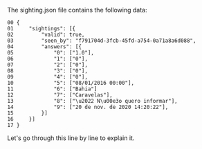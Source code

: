 

The sighting.json file contains the following data:

    00 {
    01     "sightings": [{
    02         "valid": true,
    03         "seen_by": "f791704d-3fcb-45fd-a754-0a71a8a6d088",
    04         "answers": [{
    05             "0": ["1.0"],
    06             "1": ["0"],
    07             "2": ["0"],
    08             "3": ["0"],
    09             "4": ["0"],
    10             "5": ["08/01/2016 00:00"],
    11             "6": ["Bahia"]
    12             "7": ["Caravelas"],
    13             "8": ["\u2022 N\u00e3o quero informar"],
    14             "9": ["20 de nov. de 2020 14:20:22"],
    15         }]
    16     }]
    17 }


Let's go through this line by line to explain it.

